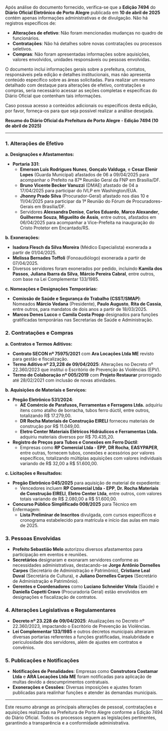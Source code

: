 Após análise do documento fornecido, verifica-se que a **Edição 7494** do **Diário Oficial Eletrônico de Porto Alegre** publicada em **10 de abril de 2025** contém apenas informações administrativas e de divulgação. Não há registros específicos de:

- **Alterações de efetivo**: Não foram mencionadas mudanças no quadro de funcionários.
- **Contratações**: Não há detalhes sobre novas contratações ou processos seletivos.
- **Compras**: Não foram apresentadas informações sobre aquisições, valores envolvidos, unidades responsáveis ou pessoas envolvidas.

O documento inclui informações gerais sobre a prefeitura, contatos, responsáveis pela edição e detalhes institucionais, mas não apresenta conteúdo específico sobre as áreas solicitadas. Para realizar um resumo detalhado com destaque para alterações de efetivo, contratações e compras, seria necessário acessar as seções completas e específicas do Diário Oficial que contenham tais informações.

Caso possua acesso a conteúdos adicionais ou específicos desta edição, por favor, forneça-os para que seja possível realizar a análise desejada.

**Resumo do Diário Oficial da Prefeitura de Porto Alegre - Edição 7494 (10 de abril de 2025)**

---

### **1. Alterações de Efetivo**

**a. Designações e Afastamentos:**
- **Portaria 331**:
  - **Emerson Luís Rodrigues Nunes**, **Gonçalo Valduga**, e **Cesar Elenir Lopes** (Guarda Municipal) afastados de 06 a 09/04/2025 para acompanhar o Prefeito na 87ª Reunião Geral da FNP em Brasília/DF.
  - **Bruno Vicente Becker Vanuzzi** (DMAE) afastado de 04 a 17/04/2025 para participar do IVLP em Washington/EUA.
  - **Jhonny Prado Silva** (Procurador-Geral) afastado nos dias 10 e 11/04/2025 para participar da 1ª Reunião do Fórum de Procuradores-Gerais em Brasília/DF.
  - Servidores **Alexsandra Denise**, **Carlos Eduardo**, **Marco Alexander**, **Guilherme Souza**, **Miguelito de Assis**, entre outros, afastados em 06/04/2025 para acompanhar a Vice-Prefeita na inauguração do Cristo Protetor em Encantado/RS.

**b. Exonerações:**
- **Isadora Flesch da Silva Moreira** (Médico Especialista) exonerada a partir de 01/04/2025.
- **Melissa Bernades Toffoli** (Fonoaudiólogo) exonerada a partir de 07/04/2025.
- Diversos servidores foram exonerados por pedido, incluindo **Kamila dos Passos**, **Juliana Ibarra da Silva**, **Márcio Pereira Cabral**, entre outros, com base na Lei Complementar 133/1985.

**c. Nomeações e Designações Temporárias:**
- **Comissão de Saúde e Segurança do Trabalho (CSST/SMAP)**: Nomeados **Márcio Vedana** (Presidente), **Paulo Augusto**, **Rita de Cassia**, entre outros, para mandatos de dois anos a partir de 18/03/2025.
- **Marcos Denes Lucco** e **Camila Costa Propp** designados para funções gratificadas temporárias nas Secretarias de Saúde e Administração.

### **2. Contratações e Compras**

**a. Contratos e Termos Aditivos:**
- **Contrato SECON nº 75975/2021** com **Ara Locações Ltda ME** revisto para gestão e fiscalização.
- **Termo Aditivo nº 23,228 de 09/04/2025**: Alterações no Decreto nº 22.360/2023 que institui o Escritório de Prevenção às Violências (EPV).
- **Termo de Colaboração nº 005/2019** com **Projeto Restaurar** prorrogado até 28/02/2021 com inclusão de novas atividades.

**b. Aquisições de Materiais e Serviços:**
- **Pregão Eletrônico 531/2024**:
  - **AE Comércio de Parafusos, Ferramentas e Ferragens Ltda.** adquiriu itens como atalho de borracha, tubos ferro dúctil, entre outros, totalizando R$ 17.279,00.
  - **DR Rocha Materiais de Construção EIRELI** forneceu materiais de construção por R$ 11.049,00.
  - **Eletro Center Materiais Elétricos Hidráulicos e Ferramentas Ltda.** adquiriu materiais diversos por R$ 70.435,20.
- **Registro de Preços para Tubos e Conexões em Ferro Dúctil**:
  - Empresas como **RP Comercial Ltda - EPP**, **DR Rocha**, **EASYPAPER**, entre outras, fornecem tubos, conexões e acessórios por valores específicos, totalizando múltiplas aquisições com valores individuais variando de R$ 32,00 a R$ 51.600,00.

**c. Licitações e Resultados:**
- **Pregão Eletrônico 045/2025** para aquisição de material de expediente: 
  - Vencedores incluem **RP Comercial Ltda - EPP**, **Dr. Rocha Materiais de Construção EIRELI**, **Eletro Center Ltda**, entre outros, com valores totais variando de R$ 2.080,00 a R$ 51.600,00.
- **Concurso Público Simplificado 008/2025** para Técnico em Enfermagem:
  - **Lista Preliminar de Inscritos** divulgada, com cursos específicos e cronograma estabelecido para matrícula e início das aulas em maio de 2025.

### **3. Pessoas Envolvidas**

- **Prefeito Sebastião Melo** autorizou diversos afastamentos para participação em eventos e reuniões.
- **Secretários** designaram e exonaram servidores conforme as necessidades administrativas, destacando-se **Jorge Antônio Dornelles Carpes** (Secretário de Administração e Patrimônio), **Cristiane Leal Duval** (Secretária de Cultura), e **Juliano Dornelles Carpes** (Secretário de Administração e Patrimônio).
- **Gerentes e Coordenadores** como **Luciano Schneider Vitola** (Saúde) e **Daniella Copetti Cravo** (Procuradoria Geral) estão envolvidos em designações e fiscalização de contratos.

### **4. Alterações Legislativas e Regulamentares**

- **Decreto nº 23.228 de 09/04/2025**: Atualizações no Decreto nº 22.360/2023, impactando o Escritório de Prevenção às Violências.
- **Lei Complementar 133/1985** e outros decretos municipais alteraram diversas portarias referentes a funções gratificadas, insalubridade e periculosidade dos servidores, além de ajustes em contratos e convênios.

### **5. Publicações e Notificações**

- **Notificações de Penalidades**: Empresas como **Construtora Costamar Ltda** e **ARA Locações Ltda ME** foram notificadas para aplicação de multas devido a descumprimentos contratuais.
- **Exonerações e Cessões**: Diversas imposições e ajustes foram publicadas para realinhar funções e atender às demandas municipais.

---

Este resumo abrange as principais alterações de pessoal, contratações e aquisições realizadas na Prefeitura de Porto Alegre conforme a Edição 7494 do Diário Oficial. Todos os processos seguem as legislações pertinentes, garantindo a transparência e a conformidade administrativa.